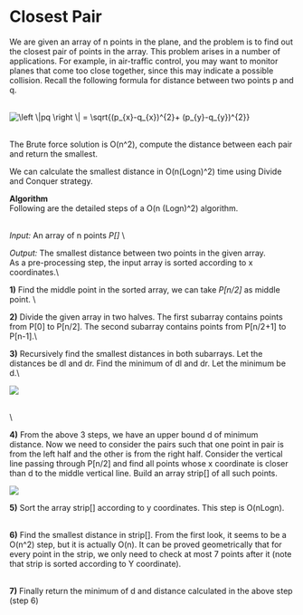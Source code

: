 # Closest Pair

We are given an array of n points in the plane, and the problem is to find out the closest pair of points in the array. This problem arises in a number of applications. For example, in air-traffic control, you may want to monitor planes that come too close together, since this may indicate a possible collision. Recall the following formula for distance between two points p and q.

\
![\left \\|pq \right \\| = \sqrt{(p\_{x}-q\_{x})^{2}+ (p\_{y}-q\_{y})^{2}}](https://www.geeksforgeeks.org/wp-content/ql-cache/quicklatex.com-7d6624c81679b228b67c3252fca3dbb9\_l3.svg)

\
The Brute force solution is O(n^2), compute the distance between each pair and return the smallest.&#x20;

We can calculate the smallest distance in O(n(Logn)^2) time using Divide and Conquer strategy.

**Algorithm** \
Following are the detailed steps of a O(n (Logn)^2) algorithm.&#x20;

\
_Input:_ An array of n points _P\[]_ \


_Output:_ The smallest distance between two points in the given array.\
As a pre-processing step, the input array is sorted according to x coordinates.\


**1)** Find the middle point in the sorted array, we can take _P\[n/2]_ as middle point. \


**2)** Divide the given array in two halves. The first subarray contains points from P\[0] to P\[n/2]. The second subarray contains points from P\[n/2+1] to P\[n-1].\


**3)** Recursively find the smallest distances in both subarrays. Let the distances be dl and dr. Find the minimum of dl and dr. Let the minimum be d.\


![](https://media.geeksforgeeks.org/wp-content/uploads/mindis.png)

\
\


**4)** From the above 3 steps, we have an upper bound d of minimum distance. Now we need to consider the pairs such that one point in pair is from the left half and the other is from the right half. Consider the vertical line passing through P\[n/2] and find all points whose x coordinate is closer than d to the middle vertical line. Build an array strip\[] of all such points.&#x20;

![](https://media.geeksforgeeks.org/wp-content/uploads/closepair.png)

**5)** Sort the array strip\[] according to y coordinates. This step is O(nLogn).

\
**6)** Find the smallest distance in strip\[]. From the first look, it seems to be a O(n^2) step, but it is actually O(n). It can be proved geometrically that for every point in the strip, we only need to check at most 7 points after it (note that strip is sorted according to Y coordinate).&#x20;

\
**7)** Finally return the minimum of d and distance calculated in the above step (step 6)
